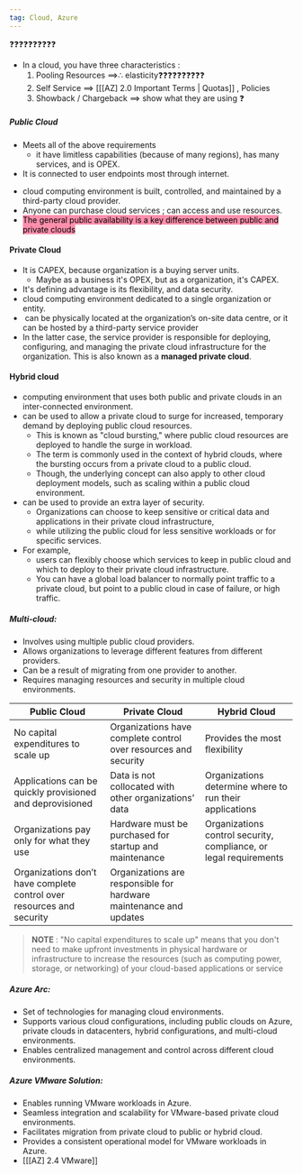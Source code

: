 ```yaml
---
tag: Cloud, Azure
---
```

❓❓❓❓❓❓❓❓❓❓
- In a cloud, you have three characteristics : 
	1. Pooling Resources  $\implies \therefore$ elasticity❓❓❓❓❓❓❓❓❓❓
	2. Self Service $\implies$ [[[AZ] 2.0 Important Terms | Quotas]] , Policies
	3. Showback / Chargeback $\implies$ show what they are using ❓

##### Public Cloud
- Meets all of the above requirements
	- it have limitless capabilities (because of many regions), has many services, and is OPEX.
- It is connected to user endpoints most through internet.
+ cloud computing environment is  built, controlled, and maintained by a third-party cloud provider. 
+ Anyone can purchase cloud services ;  can access and use resources. 
+ <mark style="background: #FF5582A6;">The general public availability is a key difference between public and private clouds</mark>

#### Private Cloud
- It is CAPEX, because organization is a buying server units.
	- Maybe as a business it's OPEX, but as a organization, it's CAPEX.
- It's defining advantage is its flexibility, and data security.
- cloud computing environment dedicated to a single organization or entity.
-  can be physically located at the organization’s on-site data centre, or it can be hosted by a third-party service provider 
- In the latter case, the service provider is responsible for deploying, configuring, and managing the private cloud infrastructure for the organization. This is also known as a **managed private cloud**.

#### Hybrid cloud
+ computing environment that uses both public and private clouds in an inter-connected environment. 
+ can be used to allow a private cloud to surge for increased, temporary demand by deploying public cloud resources. 
	+ This is known as "cloud bursting," where public cloud resources are deployed to handle the surge in workload.
	+ The term is commonly used in the context of hybrid clouds, where the bursting occurs from a private cloud to a public cloud.
	+ Though, the underlying concept can also apply to other cloud deployment models, such as scaling within a public cloud environment.
+ can be used to provide an extra layer of security. 
	+ Organizations can choose to keep sensitive or critical data and applications in their private cloud infrastructure, 
	+ while utilizing the public cloud for less sensitive workloads or for specific services.
+ For example,
	+ users can flexibly choose which services to keep in public cloud and which to deploy to their private cloud infrastructure.
	+ You can have a global load balancer to normally point traffic to a private cloud, but point to a public cloud in case of failure, or high traffic.

##### Multi-cloud:
  - Involves using multiple public cloud providers.
  - Allows organizations to leverage different features from different providers.
  - Can be a result of migrating from one provider to another.
  - Requires managing resources and security in multiple cloud environments.
  
| Public Cloud                                                       | Private Cloud                                                      | Hybrid Cloud                                                     |
| ------------------------------------------------------------------ | ------------------------------------------------------------------ | ---------------------------------------------------------------- |
| No capital expenditures to scale up                                | Organizations have complete control over resources and security    | Provides the most flexibility                                    |
| Applications can be quickly provisioned and deprovisioned          | Data is not collocated with other organizations’ data              | Organizations determine where to run their applications          |
| Organizations pay only for what they use                           | Hardware must be purchased for startup and maintenance             | Organizations control security, compliance, or legal requirements |
| Organizations don’t have complete control over resources and security | Organizations are responsible for hardware maintenance and updates |                 

>**NOTE** : "No capital expenditures to scale up"  means that you don't need to make upfront investments in physical hardware or infrastructure to increase the resources (such as computing power, storage, or networking) of your cloud-based applications or service


##### Azure Arc:
- Set of technologies for managing cloud environments.
- Supports various cloud configurations, including public clouds on Azure, private clouds in datacenters, hybrid configurations, and multi-cloud environments.
- Enables centralized management and control across different cloud environments.

##### Azure VMware Solution:
- Enables running VMware workloads in Azure.
- Seamless integration and scalability for VMware-based private cloud environments.
- Facilitates migration from private cloud to public or hybrid cloud.
- Provides a consistent operational model for VMware workloads in Azure.
- [[[AZ] 2.4 VMware]]


